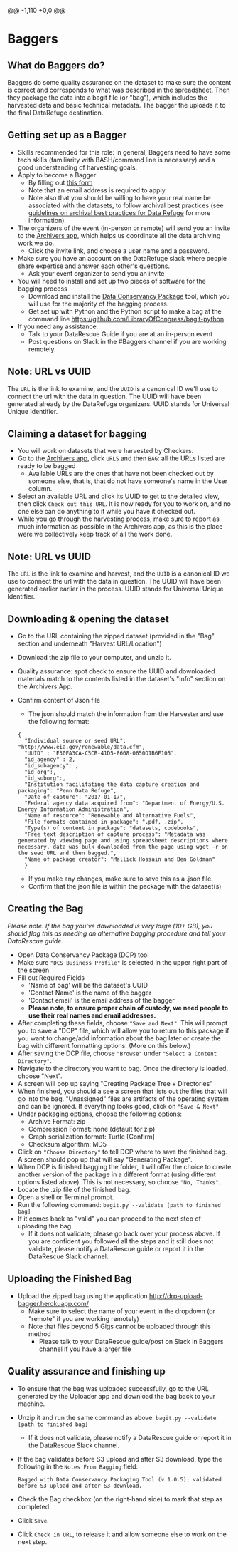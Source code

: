 @@ -1,110 +0,0 @@
# Baggers

## What do Baggers do?
Baggers do some quality assurance on the dataset to make sure the content is correct and corresponds to what was described in the spreadsheet. Then they package the data into a bagit file (or "bag"), which includes the harvested data and basic technical metadata. The bagger the uploads it to the final DataRefuge destination.

## Getting set up as a Bagger
- Skills recommended for this role: in general, Baggers need to have some tech skills (familiarity with BASH/command line is necessary) and a good understanding of harvesting goals.
- Apply to become a Bagger
   - By filling out [this form](https://docs.google.com/a/temple.edu/forms/d/e/1FAIpQLSfh9YIFnDrc-Cuc0hTd-U37J3D8xw8K7VXmzWkPs6Y5Q0wfVg/viewform)
    - Note that an email address is required to apply.
    - Note also that you should be willing to have your real name be associated with the datasets, to follow archival best practices (see [guidelines on archival best practices for Data Refuge](http://www.ppehlab.org/blogposts/2017/2/1/data-refuge-rests-on-a-clear-chain-of-custody) for more information).
- The organizers of the event (in-person or remote) will send you an invite to the [Archivers app](http://www.archivers.space/), which helps us coordinate all the data archiving work we do.
	- Click the invite link, and choose a user name and a password.
- Make sure you have an account on the DataRefuge slack where people share expertise and answer each other's questions.
	- Ask your event organizer to send you an invite
- You will need to install and set up two pieces of software for the bagging process
  - Download and install the [Data Conservancy Package](https://github.com/DataConservancy/dcs-packaging-tool/releases) tool, which you will use for the majority of the bagging process.
  - Get set up with Python and the Python script to make a bag at the command line https://github.com/LibraryOfCongress/bagit-python
- If you need any assistance:
  - Talk to your DataRescue Guide if you are at an in-person event
  - Post questions on Slack in the #Baggers channel if you are working remotely.


## Note: URL vs UUID
The `URL` is the link to examine, and the `UUID` is a canonical ID we'll use to connect the url with the data in question. The UUID will have been generated already by the DataRefuge organizers. UUID stands for Universal Unique Identifier.


## Claiming a dataset for bagging
- You will work on datasets that were harvested by Checkers.
- Go to the [Archivers app](http://www.archivers.space/), click `URLS` and then `BAG`: all the URLs listed are ready to be bagged
    - Available URLs are the ones that have not been checked out by someone else, that is, that do not have someone's name in the User column.
- Select an available URL and click its UUID to get to the detailed view, then click `Check out this URL`. It is now ready for you to work on, and no one else can do anything to it while you have it checked out.
- While you go through the harvesting process, make sure to report as much information as possible in the Archivers app, as this is the place were we collectively keep track of all the work done.

## Note: URL vs UUID
The `URL` is the link to examine and harvest, and the `UUID` is a canonical ID we use to connect the url with the data in question. The UUID will have been generated earlier earlier in the process. UUID stands for Universal Unique Identifier.

## Downloading & opening the dataset
  - Go to the URL containing the zipped dataset (provided in the "Bag" section and underneath "Harvest URL/Location")
  - Download the zip file to your computer, and unzip it.
  - Quality assurance: spot check to ensure the UUID and downloaded materials match to the contents listed in the dataset's "Info" section on the Archivers App.

- Confirm content of Json file
  - The json should match the information from the Harvester and use the following format:

  ```
  {
    "Individual source or seed URL": "http://www.eia.gov/renewable/data.cfm",
    "UUID" : "E30FA3CA-C5CB-41D5-8608-0650D1B6F105",
    "id_agency" : 2,
    "id_subagency": ,
    "id_org":,
    "id_suborg":,
    "Institution facilitating the data capture creation and packaging": "Penn Data Refuge",
    "Date of capture": "2017-01-17",
    "Federal agency data acquired from": "Department of Energy/U.S. Energy Information Administration",
    "Name of resource": "Renewable and Alternative Fuels",
    "File formats contained in package": ".pdf, .zip",
    "Type(s) of content in package": "datasets, codebooks",
    "Free text description of capture process": "Metadata was generated by viewing page and using spreadsheet descriptions where necessary, data was bulk downloaded from the page using wget -r on the seed URL and then bagged.",
    "Name of package creator": "Mallick Hossain and Ben Goldman"
    }
  ```
  - If you make any changes, make sure to save this as a .json file.
  - Confirm that the json file is within the package with the dataset(s)

## Creating the Bag
*_Please note: If the bag you've downloaded is very large (10+ GB), you should flag this as needing an alternative bagging procedure and tell your DataRescue guide._*
  - Open Data Conservancy Package (DCP) tool
  - Make sure ``"DCS Business Profile"`` is selected in the upper right part of the screen
  - Fill out Required Fields
    - 'Name of bag' will be the dataset's UUID
    - 'Contact Name' is the name of the bagger
    - 'Contact email' is the email address of the bagger
    - **Please note, to ensure proper chain of custody, we need people to use their real names and email addresses.**
  - After completing these fields, choose ``"Save and Next"``. This will prompt you to save a "DCP" file, which will allow you to return to this package if you want to change/add information about the bag later or create the bag with different formatting options. (More on this below.)
  - After saving the DCP file, choose ``"Browse"`` under ``"Select a Content Directory"``.
  - Navigate to the directory you want to bag. Once the directory is loaded, choose "Next".
  - A screen will pop up saying "Creating Package Tree + Directories"
  - When finished, you should a see a screen that lists out the files that will go into the bag. "Unassigned" files are artifacts of the operating system and can be ignored.
  If everything looks good, click on ``"Save & Next"``
  - Under packaging options, choose the following options:
    - Archive Format: zip
    - Compression Format: none (default for zip)
    - Graph serialization format: Turtle [Confirm]
    - Checksum algorithm: MD5
  - Click on ``"Choose Directory"`` to tell DCP where to save the finished bag. A screen should pop up that will say "Generating Package".
  - When DCP is finished bagging the folder, it will offer the choice to create another version of the package in a different format (using different options listed above). This is not necessary, so choose ``"No, Thanks"``.
  - Locate the .zip file of the finished bag.
  - Open a shell or Terminal prompt.
  - Run the following command:
      ``bagit.py --validate [path to finished bag]``
  - If it comes back as "valid" you can proceed to the next step of uploading the bag.
    - If it does not validate, please go back over your process above. If you are confident you followed all the steps and it still does not validate, please notify a DataRescue guide or report it in the DataRescue Slack channel.

## Uploading the Finished Bag
- Upload the zipped bag using the application http://drp-upload-bagger.herokuapp.com/
  - Make sure to select the name of your event in the dropdown (or "remote" if you are working remotely)
  - Note that files beyond 5 Gigs cannot be uploaded through this method
    - Please talk to your DataRescue guide/post on Slack in Baggers channel if you have a larger file

## Quality assurance and finishing up
- To ensure that the bag was uploaded successfully, go to the URL generated by the Uploader app and download the bag back to your machine.
- Unzip it and run the same command as above:
    ``bagit.py --validate [path to finished bag]``
    - If it does not validate, please notify a DataRescue guide or report it in the DataRescue Slack channel.

- If the bag validates before S3 upload and after S3 download, type the following in the ``Notes From Bagging`` field:

    ``Bagged with Data Conservancy Packaging Tool (v.1.0.5); validated before S3 upload and after S3 download.``

- Check the Bag checkbox (on the right-hand side) to mark that step as completed.
- Click `Save`.
- Click `Check in URL`, to release it and allow someone else to work on the next step.

